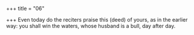 +++
title = "06"

+++
Even today do the reciters praise this (deed) of yours, as in the earlier way: you shall win the waters, whose husband is a bull, day after day.